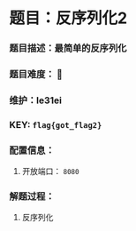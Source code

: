 # 题目：反序列化2

### 题目描述：最简单的反序列化

### 题目难度： 🌟

### 维护：le31ei

### KEY: `flag{got_flag2}`

### 配置信息： 
1. 开放端口： `8080`

### 解题过程：

1. 反序列化

